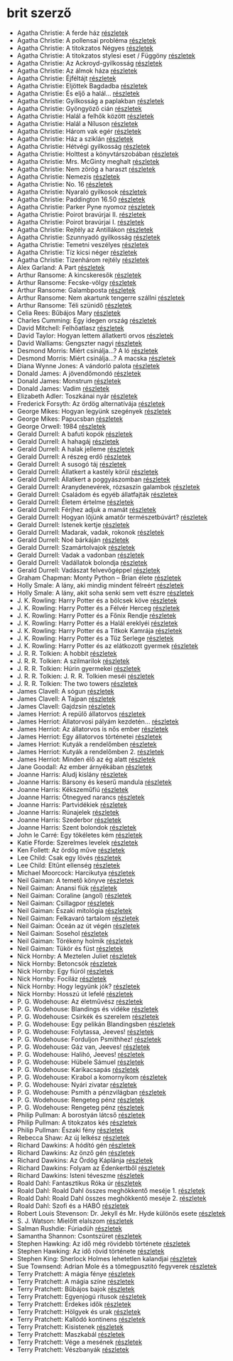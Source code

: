 # brit szerző

- Agatha Christie: A ferde ház [részletek](_details/%7Bopf.creator%7D.md#id_64)
- Agatha Christie: A pollensai probléma [részletek](_details/%7Bopf.creator%7D.md#id_235)
- Agatha Christie: A titokzatos Négyes [részletek](_details/%7Bopf.creator%7D.md#id_238)
- Agatha Christie: A titokzatos stylesi eset / Függöny [részletek](_details/%7Bopf.creator%7D.md#id_239)
- Agatha Christie: Az Ackroyd-gyilkosság [részletek](_details/%7Bopf.creator%7D.md#id_63)
- Agatha Christie: Az álmok háza [részletek](_details/%7Bopf.creator%7D.md#id_241)
- Agatha Christie: Éjféltájt [részletek](_details/%7Bopf.creator%7D.md#id_66)
- Agatha Christie: Eljöttek Bagdadba [részletek](_details/%7Bopf.creator%7D.md#id_65)
- Agatha Christie: És eljő a halál… [részletek](_details/%7Bopf.creator%7D.md#id_312)
- Agatha Christie: Gyilkosság a paplakban [részletek](_details/%7Bopf.creator%7D.md#id_68)
- Agatha Christie: Gyöngyöző cián [részletek](_details/%7Bopf.creator%7D.md#id_247)
- Agatha Christie: Halál a felhők között [részletek](_details/%7Bopf.creator%7D.md#id_69)
- Agatha Christie: Halál a Níluson [részletek](_details/%7Bopf.creator%7D.md#id_75)
- Agatha Christie: Három vak egér [részletek](_details/%7Bopf.creator%7D.md#id_70)
- Agatha Christie: Ház a sziklán [részletek](_details/%7Bopf.creator%7D.md#id_249)
- Agatha Christie: Hétvégi gyilkosság [részletek](_details/%7Bopf.creator%7D.md#id_251)
- Agatha Christie: Holttest a könyvtárszobában [részletek](_details/%7Bopf.creator%7D.md#id_71)
- Agatha Christie: Mrs. McGinty meghalt [részletek](_details/%7Bopf.creator%7D.md#id_252)
- Agatha Christie: Nem zörög a haraszt [részletek](_details/%7Bopf.creator%7D.md#id_311)
- Agatha Christie: Nemezis [részletek](_details/%7Bopf.creator%7D.md#id_72)
- Agatha Christie: No. 16 [részletek](_details/%7Bopf.creator%7D.md#id_254)
- Agatha Christie: Nyaraló gyilkosok [részletek](_details/%7Bopf.creator%7D.md#id_73)
- Agatha Christie: Paddington 16.50 [részletek](_details/%7Bopf.creator%7D.md#id_74)
- Agatha Christie: Parker Pyne nyomoz [részletek](_details/%7Bopf.creator%7D.md#id_255)
- Agatha Christie: Poirot bravúrjai II. [részletek](_details/%7Bopf.creator%7D.md#id_256)
- Agatha Christie: Poirot bravúrjai I. [részletek](_details/%7Bopf.creator%7D.md#id_257)
- Agatha Christie: Rejtély az Antillákon [részletek](_details/%7Bopf.creator%7D.md#id_76)
- Agatha Christie: Szunnyadó gyilkosság [részletek](_details/%7Bopf.creator%7D.md#id_77)
- Agatha Christie: Temetni veszélyes [részletek](_details/%7Bopf.creator%7D.md#id_78)
- Agatha Christie: Tíz kicsi néger [részletek](_details/%7Bopf.creator%7D.md#id_79)
- Agatha Christie: Tizenhárom rejtély [részletek](_details/%7Bopf.creator%7D.md#id_259)
- Alex Garland: A Part [részletek](_details/%7Bopf.creator%7D.md#id_1269)
- Arthur Ransome: A kincskeresők [részletek](_details/%7Bopf.creator%7D.md#id_423)
- Arthur Ransome: Fecske-völgy [részletek](_details/%7Bopf.creator%7D.md#id_422)
- Arthur Ransome: Galambposta [részletek](_details/%7Bopf.creator%7D.md#id_431)
- Arthur Ransome: Nem akartunk tengerre szállni [részletek](_details/%7Bopf.creator%7D.md#id_430)
- Arthur Ransome: Téli szünidő [részletek](_details/%7Bopf.creator%7D.md#id_429)
- Celia Rees: Bűbájos Mary [részletek](_details/%7Bopf.creator%7D.md#id_979)
- Charles Cumming: Egy idegen ország [részletek](_details/%7Bopf.creator%7D.md#id_967)
- David Mitchell: Felhőatlasz [részletek](_details/%7Bopf.creator%7D.md#id_454)
- David Taylor: Hogyan lettem állatkerti orvos [részletek](_details/%7Bopf.creator%7D.md#id_473)
- David Walliams: Gengszter nagyi [részletek](_details/%7Bopf.creator%7D.md#id_1218)
- Desmond Morris: Miért csinálja…? A ló [részletek](_details/%7Bopf.creator%7D.md#id_416)
- Desmond Morris: Miért csinálja…? A macska [részletek](_details/%7Bopf.creator%7D.md#id_415)
- Diana Wynne Jones: A vándorló palota [részletek](_details/%7Bopf.creator%7D.md#id_1413)
- Donald James: A jövendőmondó [részletek](_details/%7Bopf.creator%7D.md#id_653)
- Donald James: Monstrum [részletek](_details/%7Bopf.creator%7D.md#id_654)
- Donald James: Vadim [részletek](_details/%7Bopf.creator%7D.md#id_655)
- Elizabeth Adler: Toszkánai nyár [részletek](_details/%7Bopf.creator%7D.md#id_1211)
- Frederick Forsyth: Az ördög alternatívája [részletek](_details/%7Bopf.creator%7D.md#id_43)
- George Mikes: Hogyan legyünk szegények [részletek](_details/%7Bopf.creator%7D.md#id_985)
- George Mikes: Papucsban [részletek](_details/%7Bopf.creator%7D.md#id_406)
- George Orwell: 1984 [részletek](_details/%7Bopf.creator%7D.md#id_364)
- Gerald Durrell: A bafuti kopók [részletek](_details/%7Bopf.creator%7D.md#id_862)
- Gerald Durrell: A hahagáj [részletek](_details/%7Bopf.creator%7D.md#id_865)
- Gerald Durrell: A halak jelleme [részletek](_details/%7Bopf.creator%7D.md#id_879)
- Gerald Durrell: A részeg erdő [részletek](_details/%7Bopf.creator%7D.md#id_878)
- Gerald Durrell: A susogó táj [részletek](_details/%7Bopf.creator%7D.md#id_871)
- Gerald Durrell: Állatkert a kastély körül [részletek](_details/%7Bopf.creator%7D.md#id_310)
- Gerald Durrell: Állatkert a poggyászomban [részletek](_details/%7Bopf.creator%7D.md#id_49)
- Gerald Durrell: Aranydenevérek, rózsaszín galambok [részletek](_details/%7Bopf.creator%7D.md#id_875)
- Gerald Durrell: Családom és egyéb állatfajták [részletek](_details/%7Bopf.creator%7D.md#id_50)
- Gerald Durrell: Életem értelme [részletek](_details/%7Bopf.creator%7D.md#id_873)
- Gerald Durrell: Férjhez adjuk a mamát [részletek](_details/%7Bopf.creator%7D.md#id_872)
- Gerald Durrell: Hogyan lőjünk amatőr természetbúvárt? [részletek](_details/%7Bopf.creator%7D.md#id_869)
- Gerald Durrell: Istenek kertje [részletek](_details/%7Bopf.creator%7D.md#id_868)
- Gerald Durrell: Madarak, vadak, rokonok [részletek](_details/%7Bopf.creator%7D.md#id_867)
- Gerald Durrell: Noé bárkáján [részletek](_details/%7Bopf.creator%7D.md#id_870)
- Gerald Durrell: Szamártolvajok [részletek](_details/%7Bopf.creator%7D.md#id_874)
- Gerald Durrell: Vadak a vadonban [részletek](_details/%7Bopf.creator%7D.md#id_866)
- Gerald Durrell: Vadállatok bolondja [részletek](_details/%7Bopf.creator%7D.md#id_864)
- Gerald Durrell: Vadászat felvevőgéppel [részletek](_details/%7Bopf.creator%7D.md#id_863)
- Graham Chapman: Monty Python – Brian élete [részletek](_details/%7Bopf.creator%7D.md#id_271)
- Holly Smale: A lány, aki mindig mindent félreért [részletek](_details/%7Bopf.creator%7D.md#id_1003)
- Holly Smale: A lány, akit soha senki sem vett észre [részletek](_details/%7Bopf.creator%7D.md#id_1002)
- J. K. Rowling: Harry Potter és a bölcsek köve [részletek](_details/%7Bopf.creator%7D.md#id_18)
- J. K. Rowling: Harry Potter és a Félvér Herceg [részletek](_details/%7Bopf.creator%7D.md#id_23)
- J. K. Rowling: Harry Potter és a Főnix Rendje [részletek](_details/%7Bopf.creator%7D.md#id_22)
- J. K. Rowling: Harry Potter és a Halál ereklyéi [részletek](_details/%7Bopf.creator%7D.md#id_24)
- J. K. Rowling: Harry Potter és a Titkok Kamrája [részletek](_details/%7Bopf.creator%7D.md#id_19)
- J. K. Rowling: Harry Potter és a Tűz Serlege [részletek](_details/%7Bopf.creator%7D.md#id_21)
- J. K. Rowling: Harry Potter és az elátkozott gyermek [részletek](_details/%7Bopf.creator%7D.md#id_1459)
- J. R. R. Tolkien: A hobbit [részletek](_details/%7Bopf.creator%7D.md#id_61)
- J. R. R. Tolkien: A szilmarilok [részletek](_details/%7Bopf.creator%7D.md#id_60)
- J. R. R. Tolkien: Húrin gyermekei [részletek](_details/%7Bopf.creator%7D.md#id_53)
- J. R. R. Tolkien: J. R. R. Tolkien meséi [részletek](_details/%7Bopf.creator%7D.md#id_62)
- J. R. R. Tolkien: The two towers [részletek](_details/%7Bopf.creator%7D.md#id_13)
- James Clavell: A sógun [részletek](_details/%7Bopf.creator%7D.md#id_168)
- James Clavell: A Tajpan [részletek](_details/%7Bopf.creator%7D.md#id_1027)
- James Clavell: Gajdzsin [részletek](_details/%7Bopf.creator%7D.md#id_1028)
- James Herriot: A repülő állatorvos [részletek](_details/%7Bopf.creator%7D.md#id_929)
- James Herriot: Állatorvosi pályám kezdetén… [részletek](_details/%7Bopf.creator%7D.md#id_927)
- James Herriot: Az állatorvos is nős ember [részletek](_details/%7Bopf.creator%7D.md#id_1270)
- James Herriot: Egy állatorvos történetei [részletek](_details/%7Bopf.creator%7D.md#id_926)
- James Herriot: Kutyák a rendelőmben [részletek](_details/%7Bopf.creator%7D.md#id_782)
- James Herriot: Kutyák a rendelőmben 2. [részletek](_details/%7Bopf.creator%7D.md#id_924)
- James Herriot: Minden élő az ég alatt [részletek](_details/%7Bopf.creator%7D.md#id_925)
- Jane Goodall: Az ember árnyékában [részletek](_details/%7Bopf.creator%7D.md#id_402)
- Joanne Harris: Aludj kislány [részletek](_details/%7Bopf.creator%7D.md#id_1126)
- Joanne Harris: Bársony és keserű mandula [részletek](_details/%7Bopf.creator%7D.md#id_1121)
- Joanne Harris: Kékszeműfiú [részletek](_details/%7Bopf.creator%7D.md#id_1117)
- Joanne Harris: Ötnegyed narancs [részletek](_details/%7Bopf.creator%7D.md#id_1123)
- Joanne Harris: Partvidékiek [részletek](_details/%7Bopf.creator%7D.md#id_1128)
- Joanne Harris: Rúnajelek [részletek](_details/%7Bopf.creator%7D.md#id_1125)
- Joanne Harris: Szederbor [részletek](_details/%7Bopf.creator%7D.md#id_1127)
- Joanne Harris: Szent bolondok [részletek](_details/%7Bopf.creator%7D.md#id_1120)
- John le Carré: Egy tökéletes kém [részletek](_details/%7Bopf.creator%7D.md#id_1000)
- Katie Fforde: Szerelmes levelek [részletek](_details/%7Bopf.creator%7D.md#id_1208)
- Ken Follett: Az ördög műve [részletek](_details/%7Bopf.creator%7D.md#id_807)
- Lee Child: Csak egy lövés [részletek](_details/%7Bopf.creator%7D.md#id_392)
- Lee Child: Eltűnt ellenség [részletek](_details/%7Bopf.creator%7D.md#id_1206)
- Michael Moorcock: Harcikutya [részletek](_details/%7Bopf.creator%7D.md#id_525)
- Neil Gaiman: A temető könyve [részletek](_details/%7Bopf.creator%7D.md#id_1424)
- Neil Gaiman: Anansi fiúk [részletek](_details/%7Bopf.creator%7D.md#id_1432)
- Neil Gaiman: Coraline (angol) [részletek](_details/%7Bopf.creator%7D.md#id_1431)
- Neil Gaiman: Csillagpor [részletek](_details/%7Bopf.creator%7D.md#id_886)
- Neil Gaiman: Északi mitológia [részletek](_details/%7Bopf.creator%7D.md#id_1435)
- Neil Gaiman: Felkavaró tartalom [részletek](_details/%7Bopf.creator%7D.md#id_976)
- Neil Gaiman: Óceán az út végén [részletek](_details/%7Bopf.creator%7D.md#id_1433)
- Neil Gaiman: Sosehol [részletek](_details/%7Bopf.creator%7D.md#id_222)
- Neil Gaiman: Törékeny holmik [részletek](_details/%7Bopf.creator%7D.md#id_1436)
- Neil Gaiman: Tükör és füst [részletek](_details/%7Bopf.creator%7D.md#id_1434)
- Nick Hornby: A Meztelen Juliet [részletek](_details/%7Bopf.creator%7D.md#id_709)
- Nick Hornby: Betoncsók [részletek](_details/%7Bopf.creator%7D.md#id_708)
- Nick Hornby: Egy fiúról [részletek](_details/%7Bopf.creator%7D.md#id_707)
- Nick Hornby: Fociláz [részletek](_details/%7Bopf.creator%7D.md#id_703)
- Nick Hornby: Hogy legyünk jók? [részletek](_details/%7Bopf.creator%7D.md#id_304)
- Nick Hornby: Hosszú út lefelé [részletek](_details/%7Bopf.creator%7D.md#id_705)
- P. G. Wodehouse: Az életművész [részletek](_details/%7Bopf.creator%7D.md#id_500)
- P. G. Wodehouse: Blandings és vidéke [részletek](_details/%7Bopf.creator%7D.md#id_941)
- P. G. Wodehouse: Csirkék és szerelem [részletek](_details/%7Bopf.creator%7D.md#id_942)
- P. G. Wodehouse: Egy pelikán Blandingsben [részletek](_details/%7Bopf.creator%7D.md#id_501)
- P. G. Wodehouse: Folytassa, Jeeves! [részletek](_details/%7Bopf.creator%7D.md#id_502)
- P. G. Wodehouse: Forduljon Psmithhez! [részletek](_details/%7Bopf.creator%7D.md#id_503)
- P. G. Wodehouse: Gáz van, Jeeves! [részletek](_details/%7Bopf.creator%7D.md#id_943)
- P. G. Wodehouse: Halihó, Jeeves! [részletek](_details/%7Bopf.creator%7D.md#id_945)
- P. G. Wodehouse: Hübele Sámuel [részletek](_details/%7Bopf.creator%7D.md#id_504)
- P. G. Wodehouse: Karikacsapás [részletek](_details/%7Bopf.creator%7D.md#id_505)
- P. G. Wodehouse: Kirabol a komornyikom [részletek](_details/%7Bopf.creator%7D.md#id_506)
- P. G. Wodehouse: Nyári zivatar [részletek](_details/%7Bopf.creator%7D.md#id_507)
- P. G. Wodehouse: Psmith a pénzvilágban [részletek](_details/%7Bopf.creator%7D.md#id_508)
- P. G. Wodehouse: Rengeteg pénz [részletek](_details/%7Bopf.creator%7D.md#id_509)
- P. G. Wodehouse: Rengeteg pénz [részletek](_details/%7Bopf.creator%7D.md#id_944)
- Philip Pullman: A borostyán látcső [részletek](_details/%7Bopf.creator%7D.md#id_1221)
- Philip Pullman: A titokzatos kés [részletek](_details/%7Bopf.creator%7D.md#id_1220)
- Philip Pullman: Északi fény [részletek](_details/%7Bopf.creator%7D.md#id_1219)
- Rebecca Shaw: Az új lelkész [részletek](_details/%7Bopf.creator%7D.md#id_1009)
- Richard Dawkins: A hódító gén [részletek](_details/%7Bopf.creator%7D.md#id_359)
- Richard Dawkins: Az önző gén [részletek](_details/%7Bopf.creator%7D.md#id_360)
- Richard Dawkins: Az Ördög Káplánja [részletek](_details/%7Bopf.creator%7D.md#id_361)
- Richard Dawkins: Folyam az Édenkertből [részletek](_details/%7Bopf.creator%7D.md#id_362)
- Richard Dawkins: Isteni téveszme [részletek](_details/%7Bopf.creator%7D.md#id_363)
- Roald Dahl: Fantasztikus Róka úr [részletek](_details/%7Bopf.creator%7D.md#id_1601)
- Roald Dahl: Roald Dahl összes meghökkentő meséje 1. [részletek](_details/%7Bopf.creator%7D.md#id_1595)
- Roald Dahl: Roald Dahl összes meghökkentő meséje 2. [részletek](_details/%7Bopf.creator%7D.md#id_1596)
- Roald Dahl: Szofi és a HABÓ [részletek](_details/%7Bopf.creator%7D.md#id_537)
- Robert Louis Stevenson: Dr. Jekyll és Mr. Hyde különös esete [részletek](_details/%7Bopf.creator%7D.md#id_615)
- S. J. Watson: Mielőtt elalszom [részletek](_details/%7Bopf.creator%7D.md#id_994)
- Salman Rushdie: Fúriadüh [részletek](_details/%7Bopf.creator%7D.md#id_1452)
- Samantha Shannon: Csontszüret [részletek](_details/%7Bopf.creator%7D.md#id_1005)
- Stephen Hawking: Az idő még rövidebb története [részletek](_details/%7Bopf.creator%7D.md#id_390)
- Stephen Hawking: Az idő rövid története [részletek](_details/%7Bopf.creator%7D.md#id_1166)
- Stephen King: Sherlock Holmes lehetetlen kalandjai [részletek](_details/%7Bopf.creator%7D.md#id_933)
- Sue Townsend: Adrian Mole és a tömegpusztító fegyverek [részletek](_details/%7Bopf.creator%7D.md#id_1456)
- Terry Pratchett: A mágia fénye [részletek](_details/%7Bopf.creator%7D.md#id_695)
- Terry Pratchett: A mágia színe [részletek](_details/%7Bopf.creator%7D.md#id_696)
- Terry Pratchett: Bűbájos bajok [részletek](_details/%7Bopf.creator%7D.md#id_697)
- Terry Pratchett: Egyenjogú rítusok [részletek](_details/%7Bopf.creator%7D.md#id_694)
- Terry Pratchett: Érdekes idők [részletek](_details/%7Bopf.creator%7D.md#id_698)
- Terry Pratchett: Hölgyek és urak [részletek](_details/%7Bopf.creator%7D.md#id_691)
- Terry Pratchett: Kallódó kontinens [részletek](_details/%7Bopf.creator%7D.md#id_700)
- Terry Pratchett: Kisistenek [részletek](_details/%7Bopf.creator%7D.md#id_761)
- Terry Pratchett: Maszkabál [részletek](_details/%7Bopf.creator%7D.md#id_692)
- Terry Pratchett: Vége a mesének [részletek](_details/%7Bopf.creator%7D.md#id_690)
- Terry Pratchett: Vészbanyák [részletek](_details/%7Bopf.creator%7D.md#id_689)